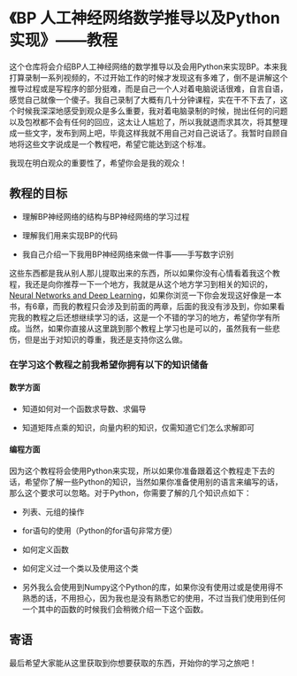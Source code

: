 # 《BP 人工神经网络数学推导以及Python实现》——教程

这个仓库将会介绍BP人工神经网络的数学推导以及会用Python来实现BP。本来我打算录制一系列视频的，不过开始工作的时候才发现这有多难了，倒不是讲解这个推导过程或是写程序的部分挺难，而是自己一个人对着电脑说话很难，自言自语，感觉自己就像一个傻子。我自己录制了大概有几十分钟课程，实在干不下去了，这个时候我深深地感受到观众是多么重要，我对着电脑录制的时候，抛出任何的问题以及包袱都不会有任何的回应，这太让人尴尬了，所以我就退而求其次，将其整理成一些文字，发布到网上吧，毕竟这样我就不用自己对自己说话了。我暂时自顾自地将这些文字说成是一个教程吧，希望它能达到这个标准。

我现在明白观众的重要性了，希望你会是我的观众！

## 教程的目标

+ 理解BP神经网络的结构与BP神经网络的学习过程

+ 理解我们用来实现BP的代码

+ 我自己介绍一下我用BP神经网络来做一件事——手写数字识别

这些东西都是我从别人那儿提取出来的东西，所以如果你没有心情看着我这个教程，我还是向你推荐一下一个地方，我就是从这个地方学习到相关的知识的，[Neural Networks and Deep Learning](http://neuralnetworksanddeeplearning.com)，如果你浏览一下你会发现这好像是一本书，有6章，而我的教程只会涉及到前面的两章，后面的我没有涉及到，你如果看完我的教程之后还想继续学习的话，这是一个不错的学习的地方，希望你学有所成。当然，如果你直接从这里跳到那个教程上学习也是可以的，虽然我有一些悲伤，但是出于对知识的尊重，我还是支持你这么做。


### 在学习这个教程之前我希望你拥有以下的知识储备


#### 数学方面

+ 知道如何对一个函数求导数、求偏导

+ 知道矩阵点乘的知识，向量内积的知识，仅需知道它们怎么求解即可

#### 编程方面

因为这个教程将会使用Python来实现，所以如果你准备跟着这个教程走下去的话，希望你了解一些Python的知识，当然如果你准备使用别的语言来编写的话，那么这个要求可以忽略。对于Python，你需要了解的几个知识点如下：

+ 列表、元组的操作

+ for语句的使用（Python的for语句非常方便）

+ 如何定义函数

+ 如何定义过一个类以及使用这个类

+ 另外我么会使用到Numpy这个Python的库，如果你没有使用过或是使用得不熟悉的话，不用担心，因为我也是没有熟悉它的使用，不过当我们使用到任何一个其中的函数的时候我们会稍微介绍一下这个函数。


## 寄语

最后希望大家能从这里获取到你想要获取的东西，开始你的学习之旅吧！